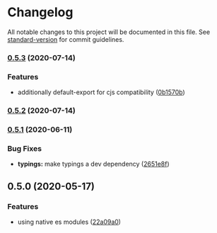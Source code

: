 # Changelog

All notable changes to this project will be documented in this file. See [standard-version](https://github.com/conventional-changelog/standard-version) for commit guidelines.

### [0.5.3](https://github.com/rdf-esm/data-model/compare/v0.5.2...v0.5.3) (2020-07-14)


### Features

* additionally default-export for cjs compatibility ([0b1570b](https://github.com/rdf-esm/data-model/commit/0b1570b6297ebed4576a19f61535cac6f4bb9cc4))

### [0.5.2](https://github.com/rdf-esm/data-model/compare/v0.5.1...v0.5.2) (2020-07-14)

### [0.5.1](https://github.com/rdf-esm/data-model/compare/v0.5.0...v0.5.1) (2020-06-11)


### Bug Fixes

* **typings:** make typings a dev dependency ([2651e8f](https://github.com/rdf-esm/data-model/commit/2651e8ff9ef793ea07e173e832231b99742a3a1d))

## 0.5.0 (2020-05-17)


### Features

* using native es modules ([22a09a0](https://github.com/rdf-esm/data-model/commit/22a09a0212e0a87758f7ce568da9104029ff6c92))

